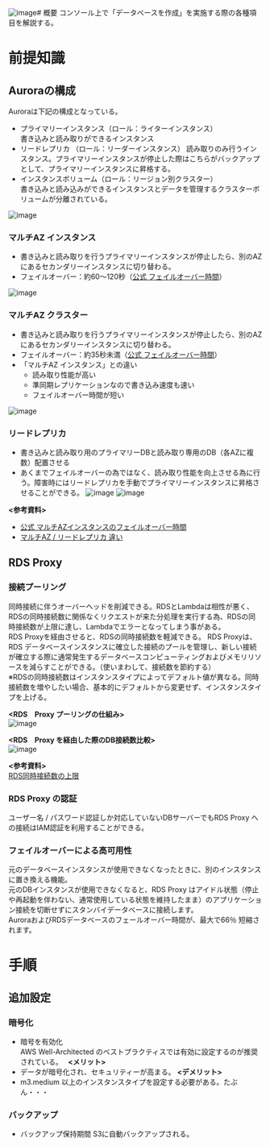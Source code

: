 ![image](https://github.com/adgjmptwgw/aws-practice/assets/66456130/a1250643-2620-44aa-ac3b-be6fb7c5c326)# 概要
コンソール上で「データベースを作成」を実施する際の各種項目を解説する。  

# 前提知識
## Auroraの構成
Auroraは下記の構成となっている。  
- プライマリーインスタンス（ロール：ライターインスタンス）  
書き込みと読み取りができるインスタンス
- リードレプリカ （ロール：リーダーインスタンス） 
読み取りのみ行うインスタンス。プライマリーインスタンスが停止した際はこちらがバックアップとして、プライマリーインスタンスに昇格する。
- インスタンスボリューム（ロール：リージョン別クラスター）  
書き込みと読み込みができるインスタンスとデータを管理するクラスターボリュームが分離されている。

![image](https://github.com/adgjmptwgw/aws-practice/assets/66456130/87f1c7ac-3f4b-44e4-a62a-7c31b34146fc)

### マルチAZ インスタンス
- 書き込みと読み取りを行うプライマリーインスタンスが停止したら、別のAZにあるセカンダリーインスタンスに切り替わる。
- フェイルオーバー：約60～120秒（[公式 フェイルオーバー時間](https://docs.aws.amazon.com/ja_jp/AmazonRDS/latest/UserGuide/Concepts.MultiAZSingleStandby.html)）

![image](https://github.com/adgjmptwgw/aws-practice/assets/66456130/daed0b99-5cda-43d9-b034-642ec2040e10)

### マルチAZ クラスター
- 書き込みと読み取りを行うプライマリーインスタンスが停止したら、別のAZにあるセカンダリーインスタンスに切り替わる。
- フェイルオーバー：約35秒未満（[公式 フェイルオーバー時間](https://docs.aws.amazon.com/ja_jp/AmazonRDS/latest/UserGuide/multi-az-db-clusters-concepts.html)）
- 「マルチAZ インスタンス」との違い
  - 読み取り性能が高い
  - 準同期レプリケーションなので書き込み速度も速い
  - フェイルオーバー時間が短い

![image](https://github.com/adgjmptwgw/aws-practice/assets/66456130/5e08f920-fa59-4b1f-a44e-3e1583303593)

### リードレプリカ
- 書き込みと読み取り用のプライマリーDBと読み取り専用のDB（各AZに複数）配置させる
- あくまでフェイルオーバーの為ではなく、読み取り性能を向上させる為に行う。障害時にはリードレプリカを手動でプライマリーインスタンスに昇格させることができる。
![image](https://github.com/adgjmptwgw/aws-practice/assets/66456130/4f443bd2-1165-48ed-ab05-31fb8ac1eb17)
![image](https://github.com/adgjmptwgw/aws-practice/assets/66456130/8f384a67-6423-43fa-b321-12afda8be9e7)



**<参考資料>**  
- [公式 マルチAZインスタンスのフェイルオーバー時間](https://aws.amazon.com/jp/rds/features/multi-az/)
- [マルチAZ / リードレプリカ 違い](https://www.stylez.co.jp/columns/understand_the_difference_between_amazonrds_multi-az_and_read_replica_high_availability_and_read_scaling/)

## RDS Proxy
### 接続プーリング
同時接続に伴うオーバーヘッドを削減できる。RDSとLambdaは相性が悪く、RDSの同時接続数に関係なくリクエストが来た分処理を実行する為、RDSの同時接続数が上限に達し、Lambdaでエラーとなってしまう事がある。  
RDS Proxyを経由させると、RDSの同時接続数を軽減できる。
RDS Proxyは、RDS データベースインスタンスに確立した接続のプールを管理し、新しい接続が確立する際に通常発生するデータベースコンピューティングおよびメモリリソースを減らすことができる。（使いまわして、接続数を節約する）  
※RDSの同時接続数はインスタンスタイプによってデフォルト値が異なる。同時接続数を増やしたい場合、基本的にデフォルトから変更せず、インスタンスタイプを上げる。

**<RDS　Proxy プーリングの仕組み>**  
![image](https://github.com/adgjmptwgw/aws-practice/assets/66456130/80cbc838-bfd1-438a-af94-c36d6949b709)  

**<RDS　Proxy を経由した際のDB接続数比較>**  
![image](https://github.com/adgjmptwgw/aws-practice/assets/66456130/139b11a9-050b-496a-b565-f75a47becb46)  

**<参考資料>**  
[RDS同時接続数の上限](https://kakkoyakakko2.hatenablog.com/entry/aws/aurora/max-connections)


### RDS Proxy の認証
ユーザー名 / パスワード認証しか対応していないDBサーバーでもRDS Proxy への接続はIAM認証を利用することができる。

### フェイルオーバーによる高可用性
元のデータベースインスタンスが使用できなくなったときに、別のインスタンスに置き換える機能。  
元のDBインスタンスが使用できなくなると、RDS Proxy はアイドル状態（停止や再起動を伴わない、通常使用している状態を維持したまま）のアプリケーション接続を切断せずにスタンバイデータベースに接続します。  
AuroraおよびRDSデータベースのフェールオーバー時間が、最大で66％ 短縮されます。


# 手順
## 追加設定
### 暗号化
- 暗号を有効化  
AWS Well-Architected のベストプラクティスでは有効に設定するのが推奨されている。　
**<メリット>**  
- データが暗号化され、セキュリティーが高まる。
**<デメリット>**  
- m3.medium 以上のインスタンスタイプを設定する必要がある。たぶん・・・

### バックアップ  
- バックアップ保持期間
S3に自動バックアップされる。
